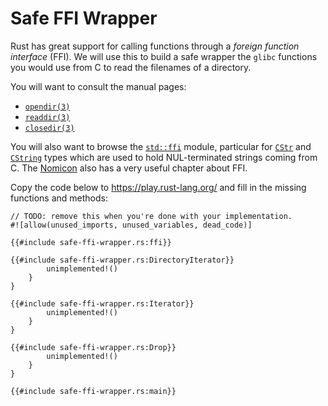 # Safe FFI Wrapper

Rust has great support for calling functions through a _foreign function
interface_ (FFI). We will use this to build a safe wrapper the `glibc` functions
you would use from C to read the filenames of a directory.

You will want to consult the manual pages:

* [`opendir(3)`](https://man7.org/linux/man-pages/man3/opendir.3.html)
* [`readdir(3)`](https://man7.org/linux/man-pages/man3/readdir.3.html)
* [`closedir(3)`](https://man7.org/linux/man-pages/man3/closedir.3.html)

You will also want to browse the [`std::ffi`] module, particular for [`CStr`]
and [`CString`] types which are used to hold NUL-terminated strings coming from
C. The [Nomicon] also has a very useful chapter about FFI.

[`std::ffi`]: https://doc.rust-lang.org/std/ffi/
[`CStr`]: https://doc.rust-lang.org/std/ffi/struct.CStr.html
[`CString`]: https://doc.rust-lang.org/std/ffi/struct.CString.html
[Nomicon]: https://doc.rust-lang.org/nomicon/ffi.html

Copy the code below to <https://play.rust-lang.org/> and fill in the missing
functions and methods:

```rust,should_panic
// TODO: remove this when you're done with your implementation.
#![allow(unused_imports, unused_variables, dead_code)]

{{#include safe-ffi-wrapper.rs:ffi}}

{{#include safe-ffi-wrapper.rs:DirectoryIterator}}
        unimplemented!()
    }
}

{{#include safe-ffi-wrapper.rs:Iterator}}
        unimplemented!()
    }
}

{{#include safe-ffi-wrapper.rs:Drop}}
        unimplemented!()
    }
}

{{#include safe-ffi-wrapper.rs:main}}
```
